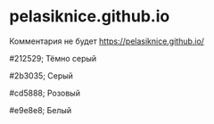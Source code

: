 # pelasiknice.github.io
Комментария не будет
https://pelasiknice.github.io/

#212529; Тёмно серый

#2b3035; Серый

#cd5888; Розовый

#e9e8e8; Белый

